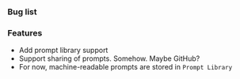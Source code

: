 ### Bug list   

### Features
- Add prompt library support
- Support sharing of prompts. Somehow. Maybe GitHub?
- For now, machine-readable prompts are stored in `Prompt Library`